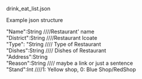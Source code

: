 drink_eat_list.json

Example
json structure

"Name":String ////Restaurant' name<br />
"District":String ////Restaurant lcoate<br />
"Type": "String //// Type of Restaurant<br />
"Dishes":String //// Dishes of Restaurant<br />
"Address":String<br />
"Reason":String //// maybe a link or just a sentence<br />
"Stand":Int ////1: Yellow shop, 0: Blue Shop/RedShop<br />